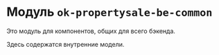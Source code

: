 # Модуль `ok-propertysale-be-common`

Это модуль для компонентов, общих для всего бэкенда.

Здесь содержатся внутренние модели.
